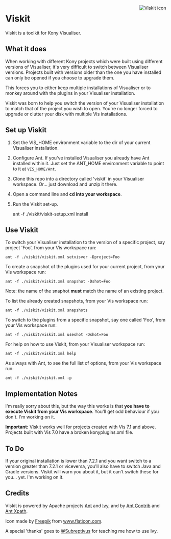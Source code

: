 <img src="https://raw.githubusercontent.com/mig82/viskit/master/viskit.png"
         align="right" alt="Viskit icon" />
         
# Viskit

Viskit is a toolkit for Kony Visualiser.

## What it does

When working with different Kony projects which were built using different versions of Visualiser, it's very difficult to switch between Visualiser versions. Projects built with versions older than the one you have installed can only be opened if you choose to upgrade them.

This forces you to either keep multiple installations of Visualiser or to monkey around with the plugins in your Visualiser installation.

Viskit was born to help you switch the version of your Visualiser installation to match that of the project you wish to open. You're no longer forced to upgrade or clutter your disk with multiple Vis installations.

## Set up Viskit

1. Set the VIS_HOME environment variable to the dir of your current Visualiser installation. 
2. Configure Ant. If you've installed Visualiser you already have Ant installed within it. Just set the ANT_HOME environment variable to point to it at `VIS_HOME/Ant`.
3. Clone this repo into a directory called 'viskit' in your Visualiser workspace. Or... just download and unzip it there.
4. Open a command line and **cd into your workspace**.
5. Run the Viskit set-up.

    ant -f ./viskit/viskit-setup.xml install

## Use Viskit

To switch your Visualiser installation to the version of a specific project, say project 'Foo', from your Vis workspace  run:

    ant -f ./viskit/viskit.xml setvisver -Dproject=Foo
  
To create a snapshot of the plugins used for your current project, from your Vis workspace run:

    ant -f ./viskit/viskit.xml snapshot -Dshot=Foo

Note: the name of the snaphot **must** match the name of an existing project.

To list the already created snapshots, from your Vis workspace run:

    ant -f ./viskit/viskit.xml snapshots

To switch to the plugins from a specific snapshot, say one called 'Foo', from your Vis workspace run:

    ant -f ./viskit/viskit.xml useshot -Dshot=Foo

For help on how to use Viskit, from your Visualiser workspace run:

    ant -f ./viskit/viskit.xml help 

As always with Ant, to see the full list of options, from your Vis workspace run:

    ant -f ./viskit/viskit.xml -p

## Implementation Notes

I'm really sorry about this, but the way this works is that **you have to execute Viskit from your Vis workspace**. You'll get odd behaviour if you don't. I'm working on it. 

**Important:** Viskit works well for projects created with Vis 7.1 and above. Projects built with Vis 7.0 have a broken konyplugins.xml file.

## To Do

If your original installation is lower than 7.2.1 and you want switch to a version greater than 7.2.1 or viceversa, you'll also have to switch Java and Gradle versions. Viskit will warn you about it, but it can't switch these for you... yet. I'm working on it.

## Credits

Viskit is powered by Apache projects [Ant](http://ant.apache.org/) and [Ivy](http://ant.apache.org/ivy/), and by [Ant Contrib](http://ant-contrib.sourceforge.net/) and [Ant Xpath](https://code.google.com/archive/p/ant-xpath-task/wikis/Introduction.wiki).

Icon made by [Freepik](http://www.flaticon.com/authors/freepik) from www.flaticon.com.

A special 'thanks' goes to [@Subreptivus](https://github.com/Subreptivus) for teaching me how to use Ivy.
